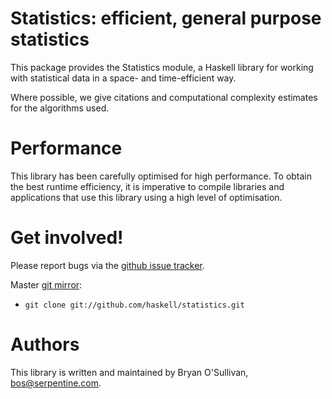 # Statistics: efficient, general purpose statistics

This package provides the Statistics module, a Haskell library for
working with statistical data in a space- and time-efficient way.

Where possible, we give citations and computational complexity
estimates for the algorithms used.


# Performance

This library has been carefully optimised for high performance.  To
obtain the best runtime efficiency, it is imperative to compile
libraries and applications that use this library using a high level of
optimisation.


# Get involved!

Please report bugs via the
[github issue tracker](https://github.com/haskell/statistics/issues).

Master [git mirror](https://github.com/haskell/statistics):

* `git clone git://github.com/haskell/statistics.git`

# Authors

This library is written and maintained by Bryan O'Sullivan,
<bos@serpentine.com>.
